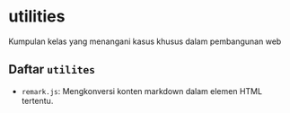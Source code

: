 # utilities
Kumpulan kelas yang menangani kasus khusus dalam pembangunan web

## Daftar `utilites`
- `remark.js`: Mengkonversi konten markdown dalam elemen HTML tertentu. 
